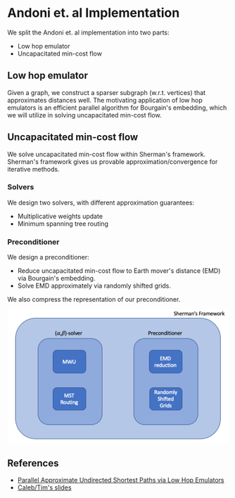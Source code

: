 # Andoni et. al Implementation
We split the Andoni et. al implementation into two parts:
* Low hop emulator
* Uncapacitated min-cost flow

## Low hop emulator
Given a graph, we construct a sparser subgraph (w.r.t. vertices) that approximates distances well. The motivating application of low hop emulators is an efficient parallel algorithm for Bourgain's embedding, which we will utilize in solving uncapacitated min-cost flow.

## Uncapacitated min-cost flow
We solve uncapacitated min-cost flow within Sherman's framework. Sherman's framework gives us provable approximation/convergence for iterative methods.

### Solvers
We design two solvers, with different approximation guarantees: 
* Multiplicative weights update
* Minimum spanning tree routing

### Preconditioner
We design a preconditioner: 
* Reduce uncapacitated min-cost flow to Earth mover's distance (EMD) via Bourgain's embedding.
* Solve EMD approximately via randomly shifted grids.

We also compress the representation of our preconditioner.

![Sherman's framework](../../docs/figs/sherman_framework.png)

## References
* [Parallel Approximate Undirected Shortest Paths via Low Hop Emulators](https://arxiv.org/pdf/1911.01956.pdf)
* [Caleb/Tim's slides](https://github.com/timjbaer/laplacian_preconditioners/blob/master/docs/notes/Low_Hop_Emulators_and_Applications_full.pdf)
